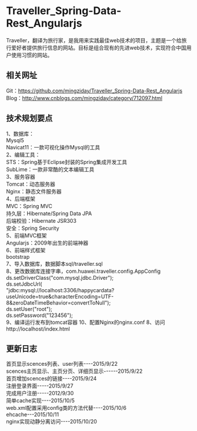 # Traveller_Spring-Data-Rest_Angularjs
Traveller，翻译为旅行家，是我用来实践最佳web技术的项目，主题是一个给旅行爱好者提供旅行信息的网站。目标是组合现有的先进web技术，实现符合中国用户使用习惯的网站。

相关网址
-------------------------
Git：https://github.com/mingziday/Traveller_Spring-Data-Rest_Angularjs  
Blog：http://www.cnblogs.com/mingziday/category/712097.html

技术规划要点
-------------------------
1、数据库：   
Mysql5    
Navicat11：一款可视化操作Mysql的工具  
2、编辑工具：   
STS：Spring基于Eclipse封装的Spring集成开发工具   
SubLime：一款非常酷的文本编辑工具   
3、服务容器  
Tomcat：动态服务器  
Nginx：静态文件服务器  
4、后端框架   
MVC：Spring MVC    
持久层：Hibernate/Spring Data JPA    
后端校验：Hibernate JSR303  
安全：Spring Security   
5、前端MVC框架   
Angularjs：2009年出生的前端神器   
6、前端样式框架   
bootstrap  
7、导入数据库，数据脚本sql/traveller.sql  
8、更改数据库连接字串，com.huawei.traveller.config.AppConfig  
			ds.setDriverClass("com.mysql.jdbc.Driver");  
			ds.setJdbcUrl(  
			"jdbc:mysql://localhost:3306/happycardata?useUnicode=true&characterEncoding=UTF-8&zeroDateTimeBehavior=convertToNull");    
			ds.setUser("root");   
			ds.setPassword("123456");  
9、编译运行发布到tomcat容器 
10、配置Nginx的nginx.conf 
8、访问    
http://localhost/index.html


更新日志
-------------------------
首页显示scences列表、user列表----2015/9/22   
scences主页显示、主页分页、详细页显示------2015/9/22   
首页增加scences的链接----2015/9/24  
注册登录界面-----2015/9/27  
完成用户注册-----2012/9/30   
简单cache实现----2015/10/5  
web.xml配置采用config类的方法代替----2015/10/6  
ehcache---2015/10/11   
nginx实现动静分离访问----2015/10/20   
